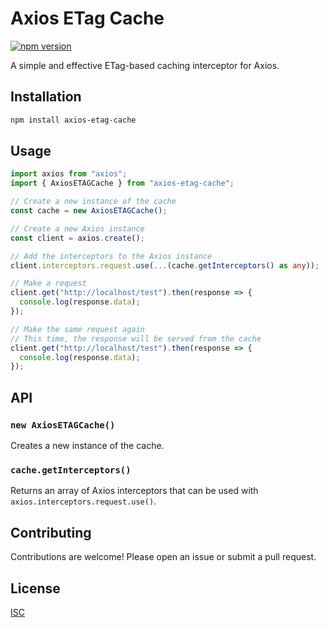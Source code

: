# Axios ETag Cache

[![npm version](https://badge.fury.io/js/axios-etag-cache.svg)](https://badge.fury.io/js/axios-etag-cache)

A simple and effective ETag-based caching interceptor for Axios.

## Installation

```bash
npm install axios-etag-cache
```

## Usage

```typescript
import axios from "axios";
import { AxiosETAGCache } from "axios-etag-cache";

// Create a new instance of the cache
const cache = new AxiosETAGCache();

// Create a new Axios instance
const client = axios.create();

// Add the interceptors to the Axios instance
client.interceptors.request.use(...(cache.getInterceptors() as any));

// Make a request
client.get("http://localhost/test").then(response => {
  console.log(response.data);
});

// Make the same request again
// This time, the response will be served from the cache
client.get("http://localhost/test").then(response => {
  console.log(response.data);
});
```

## API

### `new AxiosETAGCache()`

Creates a new instance of the cache.

### `cache.getInterceptors()`

Returns an array of Axios interceptors that can be used with `axios.interceptors.request.use()`.

## Contributing

Contributions are welcome! Please open an issue or submit a pull request.

## License

[ISC](LICENSE)